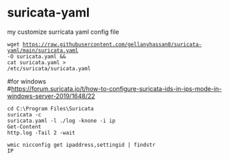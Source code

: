 # suricata-yaml

my customize surricata yaml config file

<code>wget https://raw.githubusercontent.com/gellanyhassan0/suricata-yaml/main/suricata.yaml -O suricata.yaml &&</code><br>
<code>cat suricata.yaml > /etc/suricata/suricata.yaml</code><br>

#for windows<br>
#https://forum.suricata.io/t/how-to-configure-suricata-ids-in-ips-mode-in-windows-server-2019/1648/22

<code>cd C:\Program Files\Suricata</code><br>
<code>suricata -c suricata.yaml -l ./log -knone -i ip</code><br>
<code>Get-Content http.log -Tail 2 -wait</code><br>

<code>wmic nicconfig get ipaddress,settingid | findstr IP</code><br>
